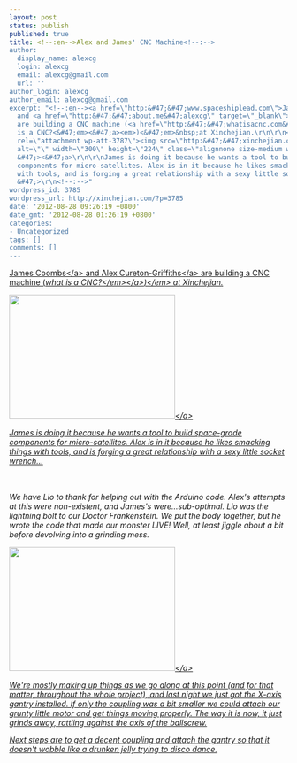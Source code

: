 ```yaml
---
layout: post
status: publish
published: true
title: <!--:en-->Alex and James' CNC Machine<!--:-->
author:
  display_name: alexcg
  login: alexcg
  email: alexcg@gmail.com
  url: ''
author_login: alexcg
author_email: alexcg@gmail.com
excerpt: "<!--:en--><a href=\"http:&#47;&#47;www.spaceshiplead.com\">James Coombs<&#47;a>
  and <a href=\"http:&#47;&#47;about.me&#47;alexcg\" target=\"_blank\">Alex Cureton-Griffiths<&#47;a>
  are building a CNC machine (<a href=\"http:&#47;&#47;whatisacnc.com&#47;what-is-a-cnc-milling-machine&#47;\"><em>what
  is a CNC?<&#47;em><&#47;a><em>)<&#47;em>&nbsp;at Xinchejian.\r\n\r\n<a href=\"http:&#47;&#47;xinchejian.com&#47;2012&#47;08&#47;28&#47;alex-and-james-cnc-machine&#47;img_0905&#47;\"
  rel=\"attachment wp-att-3787\"><img src=\"http:&#47;&#47;xinchejian.com&#47;wp-content&#47;uploads&#47;2012&#47;08&#47;IMG_0905-300x224.jpg\"
  alt=\"\" width=\"300\" height=\"224\" class=\"alignnone size-medium wp-image-3787\"
  &#47;><&#47;a>\r\n\r\nJames is doing it because he wants a tool to build space-grade
  components for micro-satellites. Alex is in it because he likes smacking things
  with tools, and is forging a great relationship with a sexy little socket wrench...\r\n\r\n<!--:--><!--:zh--><br
  &#47;>\r\n<!--:-->"
wordpress_id: 3785
wordpress_url: http://xinchejian.com/?p=3785
date: '2012-08-28 09:26:19 +0800'
date_gmt: '2012-08-28 01:26:19 +0800'
categories:
- Uncategorized
tags: []
comments: []
---
```

<p><!--:en--><a href="http:&#47;&#47;www.spaceshiplead.com">James Coombs<&#47;a> and <a href="http:&#47;&#47;about.me&#47;alexcg" target="_blank">Alex Cureton-Griffiths<&#47;a> are building a CNC machine (<a href="http:&#47;&#47;whatisacnc.com&#47;what-is-a-cnc-milling-machine&#47;"><em>what is a CNC?<&#47;em><&#47;a><em>)<&#47;em>&nbsp;at Xinchejian.</p>
<p><a href="http:&#47;&#47;xinchejian.com&#47;2012&#47;08&#47;28&#47;alex-and-james-cnc-machine&#47;img_0905&#47;" rel="attachment wp-att-3787"><img src="http:&#47;&#47;xinchejian.com&#47;wp-content&#47;uploads&#47;2012&#47;08&#47;IMG_0905-300x224.jpg" alt="" width="300" height="224" class="alignnone size-medium wp-image-3787" &#47;><&#47;a></p>
<p>James is doing it because he wants a tool to build space-grade components for micro-satellites. Alex is in it because he likes smacking things with tools, and is forging a great relationship with a sexy little socket wrench...</p>
<p><!--:--><!--:zh--><br &#47;><br />
<!--:--><a id="more"></a><a id="more-3785"></a><!--:en-->We have Lio to thank for helping out with the Arduino code. Alex's attempts at this were non-existent, and James's were...sub-optimal. Lio was the lightning bolt to our Doctor Frankenstein. We put the body together, but he wrote the code that made our monster LIVE! Well, at least jiggle about a bit before devolving into a grinding mess.</p>
<p><a href="http:&#47;&#47;xinchejian.com&#47;2012&#47;08&#47;28&#47;alex-and-james-cnc-machine&#47;img_0906&#47;" rel="attachment wp-att-3788"><img src="http:&#47;&#47;xinchejian.com&#47;wp-content&#47;uploads&#47;2012&#47;08&#47;IMG_0906-300x224.jpg" alt="" width="300" height="224" class="alignnone size-medium wp-image-3788" &#47;><&#47;a></p>
<p>We're mostly making up things as we go along at this point (and for that matter, throughout the whole project), and last night we just got the X-axis gantry installed. If only the coupling was a bit smaller we could attach our grunty little motor and get things moving properly. The way it is now, it just grinds away, rattling against the axis of the ballscrew.</p>
<p>Next steps are to get a decent coupling and attach the gantry so that it doesn't wobble like a drunken jelly trying to disco dance.<!--:--></p>
